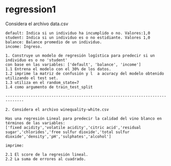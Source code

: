 # regression1

Considera el archivo data.csv

    default: Indica si un individuo ha incumplido o no. Valores:1,0
    student: Indica si un individuo es o no estidiante. Valores 1,0
    balance: Balance promedio de un individuo.
    income: Ingreso.
    
    1. Construye un modelo de regresión logística para predecir si un individuo es o no 'student'
    con base en las variables: ['default', 'balance', 'income']
    1.1 Entrena el modelo con el 30% de los datos.
    1.2 imprime la matriz de confusión y l  a acuracy del modelo obtenido utilizando el test set.
    1.3 utiliza en el random_state=7
    1.4 como argumento de train_test_split
    
    ------------------------------------------------------------------------------
    
    2. Considera el archivo winequality-white.csv
    
    Has una regresión Lineal para predecir la calidad del vino blanco en términos de las variables:
    ['fixed acidity','volatile acidity','citric acid','residual sugar','chlorides','free sulfur dioxide','total sulfur dioxide','density','pH','sulphates','alcohol']
    
    imprime:
    
    2.1 El score de la regresión lineal.
    2.2 La suma de errores al cuadrado.
